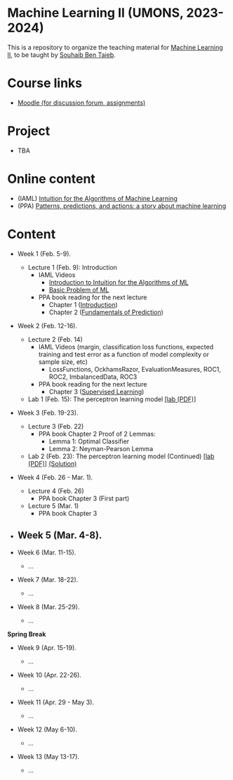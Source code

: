 # Machine Learning II (UMONS, 2023-2024)

This is a repository to organize the teaching material for [Machine Learning II](https://webcontent.umons.ac.be/web/fr/pde/2023-2024/aa/S-INFO-075.htm), to be taught by [Souhaib Ben Taieb](http://www.souhaib-bentaieb.com).

# Course links

- [Moodle (for discussion forum, assignments)](https://moodle.umons.ac.be/mod/forum/view.php?id=271618)   

# Project 
- TBA

# Online content
- (IAML) [Intuition for the Algorithms of Machine Learning](https://www.youtube.com/playlist?list=PLNeXFnYrCJneoY_rKtWJy833YiMrCRi5f)
- (PPA) [Patterns, predictions, and actions: a story about machine learning](https://mlstory.org/)

# Content

- Week 1 (Feb. 5-9).
  - Lecture 1 (Feb. 9): Introduction
    - IAML Videos 
      - [Introduction to Intuition for the Algorithms of ML](https://youtu.be/7o9TMQAHgkQ)
      - [Basic Problem of ML](https://youtu.be/-TEsnSxxm0M)
    - PPA book reading for the next lecture
      - Chapter 1 ([Introduction](https://mlstory.org/introduction.html))
      - Chapter 2 ([Fundamentals of Prediction](https://mlstory.org/prediction.html))

- Week 2 (Feb. 12-16). 
   - Lecture 2 (Feb. 14)
      - IAML Videos (margin, classification loss functions, expected training and test error as a function of model complexity or sample size, etc)
        - LossFunctions, OckhamsRazor, EvaluationMeasures, ROC1, ROC2, ImbalancedData, ROC3
      - PPA book reading for the next lecture
        - Chapter 3 ([Supervised Learning](https://mlstory.org/supervised.html))
   - Lab 1 (Feb. 15): The perceptron learning model [[lab (PDF)]](./labs/The_perceptron_learning_model/The_perceptron_learning_model.pdf)
  
- Week 3 (Feb. 19-23). 
  - Lecture 3 (Feb. 22)
    - PPA book Chapter 2 Proof of 2 Lemmas: 
      - Lemma 1: Optimal Classifier
      - Lemma 2: Neyman-Pearson Lemma
  - Lab 2 (Feb. 23): The perceptron learning model (Continued) [[lab (PDF)]](./labs/The_perceptron_learning_model/The_perceptron_learning_model.pdf) [(Solution)](./labs/The_perceptron_learning_model/The_perceptron_learning_model_solution.ipynb)

- Week 4 (Feb. 26 - Mar. 1).
  - Lecture 4 (Feb. 26)
    - PPA book Chapter 3 (First part)
  - Lecture 5 (Mar. 1)
    -  PPA book Chapter 3

- Week 5 (Mar. 4-8). 
  - 

- Week 6 (Mar. 11-15). 
  - ...

- Week 7 (Mar. 18-22). 
  - ...

- Week 8 (Mar. 25-29). 
  - ...


**Spring Break**


- Week 9 (Apr. 15-19). 
  - ...
    
- Week 10 (Apr. 22-26). 
  - ...
    
- Week 11 (Apr. 29 - May 3). 
  - ...

- Week 12 (May 6-10). 
  - ...

- Week 13 (May 13-17). 
  - ...
